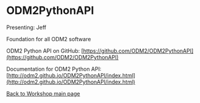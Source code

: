 # ODM2PythonAPI
Presenting: Jeff

Foundation for all ODM2 software

ODM2 Python API on GitHub: [https://github.com/ODM2/ODM2PythonAPI](https://github.com/ODM2/ODM2PythonAPI)

Documentation for ODM2 Python API: [http://odm2.github.io/ODM2PythonAPI/index.html](http://odm2.github.io/ODM2PythonAPI/index.html)

[Back to Workshop main page](https://github.com/BiG-CZ/bigcz_wshp2017/blob/master/README.md)
